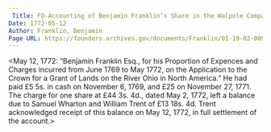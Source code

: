 ```yaml
---
 Title: FO-Accounting of Benjamin Franklin’s Share in the Walpole Company, 12 May 1772: résumé
Date: 1772-05-12
Author: Franklin, Benjamin
Page URL: https://founders.archives.gov/documents/Franklin/01-19-02-0097
---
```


<May 12, 1772: “Benjamin Franklin Esq., for his Proportion of Expences and Charges incurred from June 1769 to May 1772, on the Application to the Crown for a Grant of Lands on the River Ohio in North America.” He had paid £5 5s. in cash on November 6, 1769, and £25 on November 27, 1771. The charge for one share at £44 3s. 4d., dated May 2, 1772, left a balance due to Samuel Wharton and William Trent of £13 18s. 4d. Trent acknowledged receipt of this balance on May 12, 1772, in full settlement of the account.>

